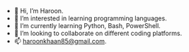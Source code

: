 - 👋 Hi, I’m Haroon.
- 👀 I’m interested in learning programming languages.
- 🌱 I’m currently learning Python, Bash, PowerShell.
- 💞️ I’m looking to collaborate on different coding platforms.
- 📫 haroonkhaan85@gmail.com.

<!---
haroonkhaan85/haroonkhaan85 is a ✨ special ✨ repository because its `README.md` (this file) appears on your GitHub profile.
You can click the Preview link to take a look at your changes.
--->
